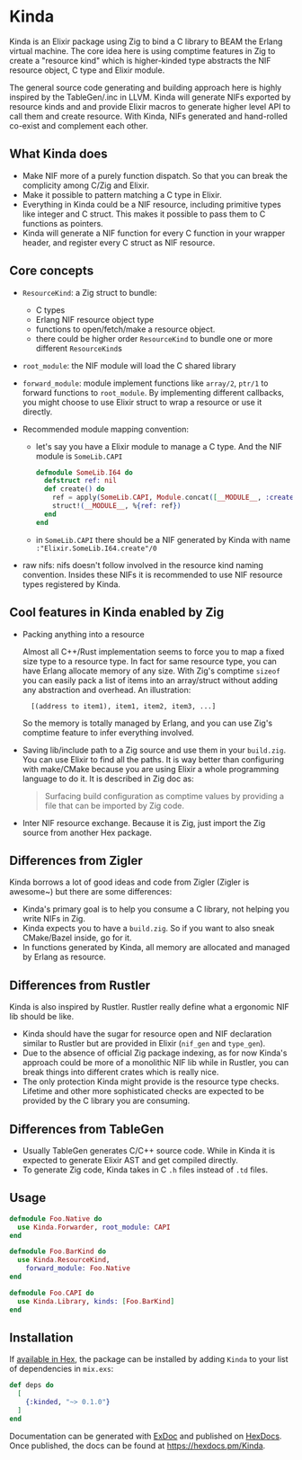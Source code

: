 # Kinda

Kinda is an Elixir package using Zig to bind a C library to BEAM the Erlang virtual machine.
The core idea here is using comptime features in Zig to create a "resource kind" which is higher-kinded type abstracts the NIF resource object, C type and Elixir module.

The general source code generating and building approach here is highly inspired by the TableGen/.inc in LLVM.
Kinda will generate NIFs exported by resource kinds and and provide Elixir macros to generate higher level API to call them and create resource.
With Kinda, NIFs generated and hand-rolled co-exist and complement each other.

## What Kinda does

- Make NIF more of a purely function dispatch. So that you can break the complicity among C/Zig and Elixir.
- Make it possible to pattern matching a C type in Elixir.
- Everything in Kinda could be a NIF resource, including primitive types like integer and C struct. This makes it possible to pass them to C functions as pointers.
- Kinda will generate a NIF function for every C function in your wrapper header, and register every C struct as NIF resource.

## Core concepts

- `ResourceKind`: a Zig struct to bundle:

  - C types
  - Erlang NIF resource object type
  - functions to open/fetch/make a resource object.
  - there could be higher order `ResourceKind` to bundle one or more different `ResourceKind`s

- `root_module`: the NIF module will load the C shared library
- `forward_module`: module implement functions like `array/2`, `ptr/1` to forward functions to `root_module`. By implementing different callbacks, you might choose to use Elixir struct to wrap a resource or use it directly.
- Recommended module mapping convention:

  - let's say you have a Elixir module to manage a C type. And the NIF module is `SomeLib.CAPI`

    ```elixir
    defmodule SomeLib.I64 do
      defstruct ref: nil
      def create() do
        ref = apply(SomeLib.CAPI, Module.concat([__MODULE__, :create]) |> Kinda.check!
        struct!(__MODULE__, %{ref: ref})
      end
    end
    ```

  - in `SomeLib.CAPI` there should be a NIF generated by Kinda with name `:"Elixir.SomeLib.I64.create"/0`

- raw nifs: nifs doesn't follow involved in the resource kind naming convention. Insides these NIFs it is recommended to use NIF resource types registered by Kinda.

## Cool features in Kinda enabled by Zig

- Packing anything into a resource

  Almost all C++/Rust implementation seems to force you to map a fixed size type to a resource type.
  In fact for same resource type, you can have Erlang allocate memory of any size.
  With Zig's comptime `sizeof` you can easily pack a list of items into an array/struct without adding any abstraction and overhead. An illustration:

  ```
    [(address to item1), item1, item2, item3, ...]
  ```

  So the memory is totally managed by Erlang, and you can use Zig's comptime feature to infer everything involved.

- Saving lib/include path to a Zig source and use them in your `build.zig`. You can use Elixir to find all the paths. It is way better than configuring with make/CMake because you are using Elixir a whole programming language to do it. It is described in Zig doc as:

  > Surfacing build configuration as comptime values by providing a file that can be imported by Zig code.

- Inter NIF resource exchange. Because it is Zig, just import the Zig source from another Hex package.

## Differences from Zigler

Kinda borrows a lot of good ideas and code from Zigler (Zigler is awesome~) but there are some differences:

- Kinda's primary goal is to help you consume a C library, not helping you write NIFs in Zig.
- Kinda expects you to have a `build.zig`. So if you want to also sneak CMake/Bazel inside, go for it.
- In functions generated by Kinda, all memory are allocated and managed by Erlang as resource.

## Differences from Rustler

Kinda is also inspired by Rustler. Rustler really define what a ergonomic NIF lib should be like.

- Kinda should have the sugar for resource open and NIF declaration similar to Rustler but are provided in Elixir (`nif_gen` and `type_gen`).
- Due to the absence of official Zig package indexing, as for now Kinda's approach could be more of a monolithic NIF lib while in Rustler, you can break things into different crates which is really nice.
- The only protection Kinda might provide is the resource type checks. Lifetime and other more sophisticated checks are expected to be provided by the C library you are consuming.

## Differences from TableGen

- Usually TableGen generates C/C++ source code. While in Kinda it is expected to generate Elixir AST and get compiled directly.
- To generate Zig code, Kinda takes in C `.h` files instead of `.td` files.

## Usage

```elixir
defmodule Foo.Native do
  use Kinda.Forwarder, root_module: CAPI
end

defmodule Foo.BarKind do
  use Kinda.ResourceKind,
    forward_module: Foo.Native
end

defmodule Foo.CAPI do
  use Kinda.Library, kinds: [Foo.BarKind]
end
```

## Installation

If [available in Hex](https://hex.pm/docs/publish), the package can be installed
by adding `Kinda` to your list of dependencies in `mix.exs`:

```elixir
def deps do
  [
    {:kinded, "~> 0.1.0"}
  ]
end
```

Documentation can be generated with [ExDoc](https://github.com/elixir-lang/ex_doc)
and published on [HexDocs](https://hexdocs.pm). Once published, the docs can
be found at <https://hexdocs.pm/Kinda>.
